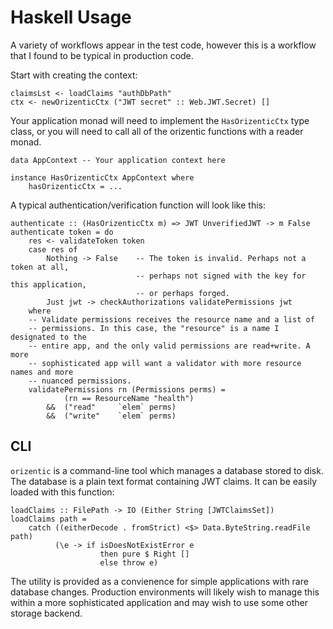 # Haskell Usage

A variety of workflows appear in the test code, however this is a workflow that I found to be typical in production code.

Start with creating the context:

```
claimsLst <- loadClaims "authDbPath"
ctx <- newOrizenticCtx ("JWT secret" :: Web.JWT.Secret) []
```

Your application monad will need to implement the `HasOrizenticCtx` type class, or you will need to call all of the orizentic functions with a reader monad.

```
data AppContext -- Your application context here

instance HasOrizenticCtx AppContext where
    hasOrizenticCtx = ...
```

A typical authentication/verification function will look like this:

```
authenticate :: (HasOrizenticCtx m) => JWT UnverifiedJWT -> m False
authenticate token = do
    res <- validateToken token
    case res of
        Nothing -> False    -- The token is invalid. Perhaps not a token at all,
                            -- perhaps not signed with the key for this application,
                            -- or perhaps forged.
        Just jwt -> checkAuthorizations validatePermissions jwt
    where
    -- Validate permissions receives the resource name and a list of
    -- permissions. In this case, the "resource" is a name I designated to the
    -- entire app, and the only valid permissions are read+write. A more
    -- sophisticated app will want a validator with more resource names and more
    -- nuanced permissions.
    validatePermissions rn (Permissions perms) =
            (rn == ResourceName "health")
        &&  ("read"     `elem` perms)
        &&  ("write"    `elem` perms)
```

## CLI

`orizentic` is a command-line tool which manages a database stored to disk. The database is a plain text format containing JWT claims. It can be easily loaded with this function:

```
loadClaims :: FilePath -> IO (Either String [JWTClaimsSet])
loadClaims path =
    catch ((eitherDecode . fromStrict) <$> Data.ByteString.readFile path)
          (\e -> if isDoesNotExistError e
                    then pure $ Right []
                    else throw e)
```

The utility is provided as a convienence for simple applications with rare database changes. Production environments will likely wish to manage this within a more sophisticated application and may wish to use some other storage backend.

